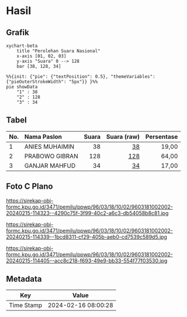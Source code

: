 # Hasil

## Grafik

```mermaid
xychart-beta
    title "Perolehan Suara Nasional"
    x-axis [01, 02, 03]
    y-axis "Suara" 0 --> 128
    bar [38, 128, 34]
```

```mermaid
%%{init: {"pie": {"textPosition": 0.5}, "themeVariables": {"pieOuterStrokeWidth": "5px"}} }%%
pie showData
    "1" : 38
    "2" : 128
    "3" : 34
```

## Tabel

| No. | Nama Paslon    | Suara | Suara (raw) | Persentase |
|:--- |:-------------- | -----:| -----------:| ----------:|
| 1   | ANIES MUHAIMIN | 38    | [38][p-1]   | 19,00      |
| 2   | PRABOWO GIBRAN | 128   | [128][p-2]  | 64,00      |
| 3   | GANJAR MAHFUD  | 34    | [34][p-3]   | 17,00      |


[p-1]: https://github.com/gigit-pemilu/pemilu-2024/blob/main/pilpres/hitung-suara/sub/96-papua-barat-daya/sub/03-raja-ampat/sub/18-kota-waisai/sub/1002-sapordanco/sub/002-tps/sub/paslon-1.txt
[p-2]: https://github.com/gigit-pemilu/pemilu-2024/blob/main/pilpres/hitung-suara/sub/96-papua-barat-daya/sub/03-raja-ampat/sub/18-kota-waisai/sub/1002-sapordanco/sub/002-tps/sub/paslon-2.txt
[p-3]: https://github.com/gigit-pemilu/pemilu-2024/blob/main/pilpres/hitung-suara/sub/96-papua-barat-daya/sub/03-raja-ampat/sub/18-kota-waisai/sub/1002-sapordanco/sub/002-tps/sub/paslon-3.txt

## Foto C Plano

https://sirekap-obj-formc.kpu.go.id/3471/pemilu/ppwp/96/03/18/10/02/9603181002002-20240215-114323--4290c75f-3f99-40c2-a6c3-db54058b8c81.jpg

https://sirekap-obj-formc.kpu.go.id/3471/pemilu/ppwp/96/03/18/10/02/9603181002002-20240215-114339--1bcd8311-cf29-405b-aeb0-cd7539c589d5.jpg

https://sirekap-obj-formc.kpu.go.id/3471/pemilu/ppwp/96/03/18/10/02/9603181002002-20240215-114405--acc8c218-f693-49e9-bb33-554f77f03530.jpg


## Metadata

| Key        | Value               |
| ---------- | ------------------- |
| Time Stamp | 2024-02-16 08:00:28 |



